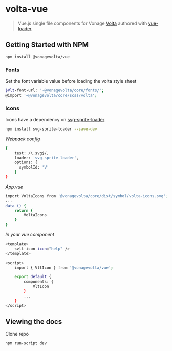 # volta-vue

> Vue.js single file components for Vonage [Volta](https://github.com/Nexmo/volta) authored with [vue-loader](https://github.com/vuejs/vue-loader)

## Getting Started with NPM
``` bash
npm install @vonagevolta/vue
```

### Fonts
Set the font variable value before loading the volta style sheet
``` bash
$Vlt-font-url: '~@vonagevolta/core/fonts/';
@import '~@vonagevolta/core/scss/volta';
```

### Icons
Icons have a dependency on [svg-sprite-loader](https://github.com/kisenka/svg-sprite-loader)

``` bash
npm install svg-sprite-loader --save-dev
```

*Webpack config*
``` bash
{
    test: /\.svg$/,
    loader: 'svg-sprite-loader',
    options: {
      symbolId: 'V' 
    }
} 
```

*App.vue*
``` bash
import VoltaIcons from '@vonagevolta/core/dist/symbol/volta-icons.svg';
...
data () {
	return { 
  		VoltaIcons
  	}
}
```

*In your vue component*
``` bash
<template>
	<vlt-icon icon="help" />
</template>

<script>
	import { VltIcon } from '@vonagevolta/vue';

	export default {
		components: {
			VltIcon
		}
		...
	}
</script>
```

## Viewing the docs

Clone repo

``` bash
npm run-script dev
```
